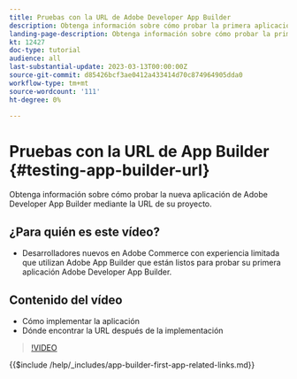 ```yaml
---
title: Pruebas con la URL de Adobe Developer App Builder
description: Obtenga información sobre cómo probar la primera aplicación de Adobe Developer App Builder desde la URL de App Builder proporcionada para su proyecto.
landing-page-description: Obtenga información sobre cómo probar la primera aplicación de Adobe Developer App Builder desde la URL proporcionada en su proyecto.
kt: 12427
doc-type: tutorial
audience: all
last-substantial-update: 2023-03-13T00:00:00Z
source-git-commit: d85426bcf3ae0412a433414d70c874964905dda0
workflow-type: tm+mt
source-wordcount: '111'
ht-degree: 0%

---
```



# Pruebas con la URL de App Builder {#testing-app-builder-url}

Obtenga información sobre cómo probar la nueva aplicación de Adobe Developer App Builder mediante la URL de su proyecto.

## ¿Para quién es este vídeo?

* Desarrolladores nuevos en Adobe Commerce con experiencia limitada que utilizan Adobe App Builder que están listos para probar su primera aplicación Adobe Developer App Builder.

## Contenido del vídeo

* Cómo implementar la aplicación
* Dónde encontrar la URL después de la implementación

>[!VIDEO](https://video.tv.adobe.com/v/3416664?quality=12&learn=on)

{{$include /help/_includes/app-builder-first-app-related-links.md}}
